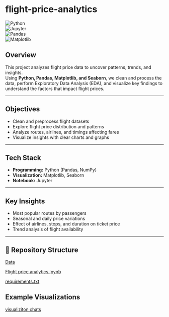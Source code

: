 # flight-price-analytics
![Python](https://img.shields.io/badge/Python-3.8%2B-blue)  
![Jupyter](https://img.shields.io/badge/Jupyter-Notebook-orange)  
![Pandas](https://img.shields.io/badge/Pandas-Data%20Analysis-yellowgreen)  
![Matplotlib](https://img.shields.io/badge/Matplotlib-Visualization-red)  


## Overview
This project analyzes flight price data to uncover patterns, trends, and insights.  
Using **Python, Pandas, Matplotlib, and Seaborn**, we clean and process the data, perform Exploratory Data Analysis (EDA), and visualize key findings to understand the factors that impact flight prices.

---

## Objectives
- Clean and preprocess flight datasets  
- Explore flight price distribution and patterns  
- Analyze routes, airlines, and timings affecting fares  
- Visualize insights with clear charts and graphs  

---

## Tech Stack
- **Programming:** Python (Pandas, NumPy)  
- **Visualization:** Matplotlib, Seaborn  
- **Notebook:** Jupyter  

---

## Key Insights
- Most popular routes by passengers  
- Seasonal and daily price variations  
- Effect of airlines, stops, and duration on ticket price  
- Trend analysis of flight availability  

---

## 📂 Repository Structure
[Data](https://github.com/alok-insights-ai/flight-price-analytics/blob/main/Data_Train.xlsx)

[Flight price analytics.ipynb](https://github.com/alok-insights-ai/flight-price-analytics/blob/main/Flight%20price%20analytics%20.ipynb)

[requirements.txt](https://github.com/alok-insights-ai/flight-price-analytics/blob/main/requirements.txt)

## Example Visualizations
[visualiziton chats](https://github.com/alok-insights-ai/flight-price-analytics/blob/main/Screenshot%202025-09-02%20213414.png?raw=true,https://github.com/alok-insights-ai/flight-price-analytics/blob/main/Screenshot%202025-09-02%20213432.png?raw=true,https://github.com/alok-insights-ai/flight-price-analytics/blob/main/Screenshot%202025-09-02%20213450.png?raw=true)


